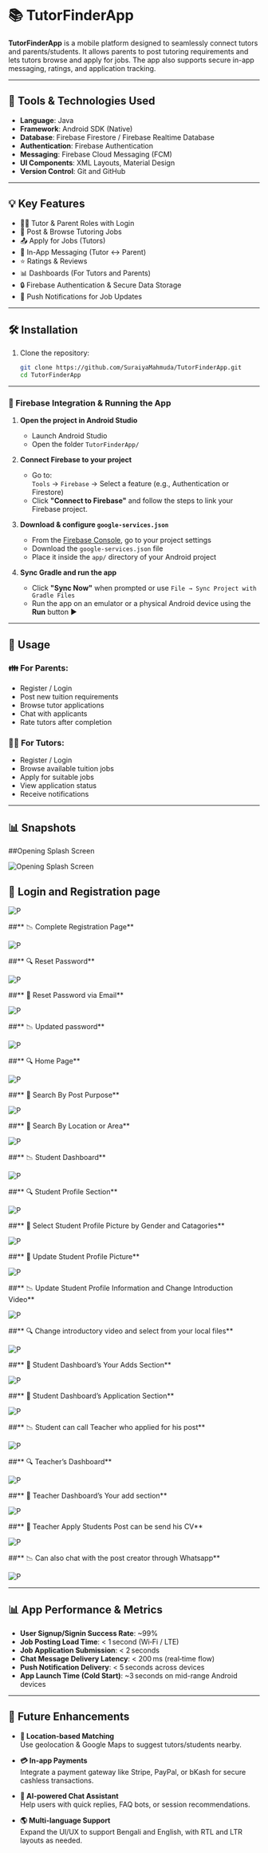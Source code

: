 # 📚 TutorFinderApp

**TutorFinderApp** is a mobile platform designed to seamlessly connect tutors and parents/students. It allows parents to post tutoring requirements and lets tutors browse and apply for jobs. The app also supports secure in-app messaging, ratings, and application tracking.

---

## 🧰 Tools & Technologies Used

- **Language**: Java  
- **Framework**: Android SDK (Native)  
- **Database**: Firebase Firestore / Firebase Realtime Database  
- **Authentication**: Firebase Authentication  
- **Messaging**: Firebase Cloud Messaging (FCM)  
- **UI Components**: XML Layouts, Material Design  
- **Version Control**: Git and GitHub  

---

## 💡 Key Features

- 👨‍🏫 Tutor & Parent Roles with Login
- 📝 Post & Browse Tutoring Jobs
- 📤 Apply for Jobs (Tutors)
- 💬 In-App Messaging (Tutor ↔ Parent)
- ⭐ Ratings & Reviews
- 📊 Dashboards (For Tutors and Parents)
- 🔒 Firebase Authentication & Secure Data Storage
- 🔔 Push Notifications for Job Updates

---

## 🛠️ Installation

1. Clone the repository:
   ```bash
   git clone https://github.com/SuraiyaMahmuda/TutorFinderApp.git
   cd TutorFinderApp

---

### 🔌 Firebase Integration & Running the App

1. **Open the project in Android Studio**  
   - Launch Android Studio  
   - Open the folder `TutorFinderApp/`

2. **Connect Firebase to your project**  
   - Go to:  
     `Tools` → `Firebase` → Select a feature (e.g., Authentication or Firestore)  
   - Click **"Connect to Firebase"** and follow the steps to link your Firebase project.

3. **Download & configure `google-services.json`**  
   - From the [Firebase Console](https://console.firebase.google.com/), go to your project settings  
   - Download the `google-services.json` file  
   - Place it inside the `app/` directory of your Android project

4. **Sync Gradle and run the app**  
   - Click **"Sync Now"** when prompted or use `File → Sync Project with Gradle Files`  
   - Run the app on an emulator or a physical Android device using the **Run** button ▶️

---

## 🔧 Usage

### 👪 For Parents:
- Register / Login
- Post new tuition requirements
- Browse tutor applications
- Chat with applicants
- Rate tutors after completion

### 👨‍🏫 For Tutors:
- Register / Login
- Browse available tuition jobs
- Apply for suitable jobs
- View application status
- Receive notifications

---

## 📊 Snapshots

##Opening Splash Screen

![Opening Splash Screen](Opening_splash_screen.jpg)

## 🔄 Login and Registration page

![P](Login_and_egistration_page.jpg)

##** 📉 Complete Registration Page**

![P](Complete_registration_page.png)

##** 🔍 Reset Password**

![P](Reset_password.png)

##** 📂 Reset Password via Email**

![P](Reset_password_via_email.png)

##** 📉 Updated password**

![P](Updated_password.png)

##** 🔍 Home Page**

![P](Home_page7.png)

##** 📂 Search By Post Purpose**

![P](Search_by_post_purpose.png)

##** 🔄 Search By Location or Area**

![P](Search_by_location_or_area.png)

##** 📉 Student Dashboard**

![P](ml6.png)

##** 🔍 Student Profile Section**

![P](ml7.png)

##** 📂 Select Student Profile Picture by Gender and Catagories**

![P](!Opening_splash_screen.png)

##** 🔄 Update Student Profile Picture**

![P](ml2.png)

##** 📉 Update Student Profile Information and Change Introduction Video**

![P](ml6.png)

##** 🔍 Change introductory video and select from your local files**

![P](Change_introductory_video_and_select_from_your_local_files.png)

##** 📂 Student Dashboard’s Your Adds Section**

![P](Student_Dashboard’s_Your_adds_section.png)

##** 🔄 Student Dashboard’s Application Section**

![P](Student_Dashboard’s_Application_Section.png)

##** 📉 Student can call Teacher who applied for his post**

![P](ml6.png)

##** 🔍 Teacher’s Dashboard**

![P](Teacher’s_Dashboard.png)

##** 📂 Teacher Dashboard’s Your add section**

![P](Teacher_Dashboard’s_Your_add_section.png)

##** 🔄 Teacher Apply Students Post can be send his CV**

![P](Teacher_Apply_Students_Post_can_be_send_his_cv.png)

##** 📉 Can also chat with the post creator through Whatsapp**

![P](Can_also_chat_with_the_post_creator_through_Whatsapp.png)

---

## 📊 App Performance & Metrics

- **User Signup/Signin Success Rate**: ~99%  
- **Job Posting Load Time**: < 1 second (Wi‑Fi / LTE)  
- **Job Application Submission**: < 2 seconds  
- **Chat Message Delivery Latency**: < 200 ms (real‑time flow)  
- **Push Notification Delivery**: < 5 seconds across devices  
- **App Launch Time (Cold Start)**: ~3 seconds on mid-range Android devices  

---

## 🚀 Future Enhancements

- **📍 Location-based Matching**  
  Use geolocation & Google Maps to suggest tutors/students nearby.

- **💳 In-app Payments**  
  Integrate a payment gateway like Stripe, PayPal, or bKash for secure cashless transactions.

- **🧰 AI-powered Chat Assistant**  
  Help users with quick replies, FAQ bots, or session recommendations.

- **🌎 Multi-language Support**  
  Expand the UI/UX to support Bengali and English, with RTL and LTR layouts as needed.
   
